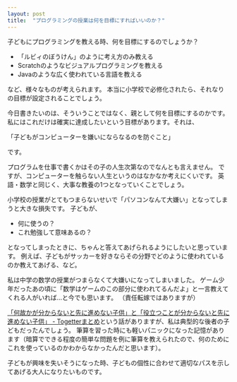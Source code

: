 ```yaml
---
layout: post
title:  "プログラミングの授業は何を目標にすればいいのか？"
---
```


子どもにプログラミングを教える時、何を目標にするのでしょうか？

- 「ルビィのぼうけん」のように考え方のみ教える
- Scratchのようなビジュアルプログラミングを教える
- Javaのような広く使われている言語を教える

など、様々なものが考えられます。
本当に小学校で必修化されたら、それなりの目標が設定されることでしょう。

今日書きたいのは、そういうことではなく、親として何を目標にするのかです。
私にはこれだけは確実に達成したいという目標があります。それは、

「子どもがコンピューターを嫌いにならなるのを防ぐこと」

です。

プログラムを仕事で書くかはその子の人生次第なのでなんとも言えません。
ですが、コンピューターを触らない人生というのはなかなか考えにくいです。
英語・数学と同じく、大事な教養の1つとなっていくことでしょう。

小学校の授業がとてもつまらないせいで「パソコンなんて大嫌い」となってしまうと大きな損失です。
子どもが、

- 何に使うの？
- これ勉強して意味あるの？

となってしまったときに、ちゃんと答えてあげられるようにしたいと思っています。
例えば、子どもがサッカーを好きならその分野でどのように使われているのか教えてあげる、など。

私は中学の数学の授業がつまらなくて大嫌いになってしまいました。
ゲーム少年だったあの頃に「数学はゲームのこの部分に使われてるんだよ」と一言教えてくれる人がいれば…と今でも思います。
（責任転嫁ではありますが）

[「何故かが分からないと先に進めない子供」と「役立つことが分からないと先に進めない子供」 - Togetterまとめ](http://togetter.com/li/830616)という話がありますが、私は典型的な後者の子どもだったんでしょう。
筆算を習った時にも軽いパニックになった記憶があります（暗算でできる程度の簡単な問題を例に筆算を教えられたので、何のためにこれを使っているのかわからなかったんだと思います）。

子どもが興味を失いそうになった時、子どもの個性に合わせて適切なパスを示してあげる大人になりたいものです。

